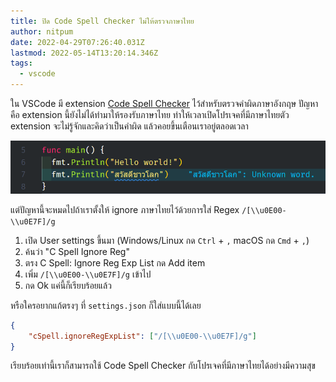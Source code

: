 ```yaml
---
title: ปิด Code Spell Checker ไม่ให้ตรวจภาษาไทย
author: nitpum
date: 2022-04-29T07:26:40.031Z
lastmod: 2022-05-14T13:20:14.346Z
tags:
  - vscode
---
```


ใน VSCode มี extension [Code Spell Checker](https://marketplace.visualstudio.com/items?itemName=streetsidesoftware.code-spell-checker) ไว้สำหรับตรวจคำผิดภาษาอังกฤษ ปัญหาคือ extension นี้ยังไม่ได้ทำมาให้รองรับภาษาไทย ทำให้เวลาเปิดโปรเจคที่มีภาษาไทยตัว extension จะไม่รู้จักและคิดว่าเป็นคำผิด แล้วคอยขึ้นเตือนเราอยู่ตลอดเวลา

![Code Spell Checker don't know thai](images/cspell-dont-know-thai.png)

แต่ปัญหานี้จะหมดไปถ้าเราตั้งให้ ignore ภาษาไทยไว้ด้วยการใส่ Regex `/[\\u0E00-\\u0E7F]/g`

1. เปิด User settings ขึ้นมา (Windows/Linux กด `Ctrl` + `,` macOS กด `Cmd` + `,`)
2. ค้นว่า "C Spell Ignore Reg"
3. ตรง C Spell: Ignore Reg Exp List กด Add item
4. เพิ่ม `/[\\u0E00-\\u0E7F]/g` เข้าไป
5. กด Ok แค่นี้ก็เรียบร้อยแล้ว

หรือใครอยากแก้ตรงๆ ที่ `settings.json` ก็ใส่แบบนี้ได้เลย

```json
{
	"cSpell.ignoreRegExpList": ["/[\\u0E00-\\u0E7F]/g"]
}
```

เรียบร้อยเท่านี้เราก็สามารถใช้ Code Spell Checker กับโปรเจคที่มีภาษาไทยได้อย่างมีความสุข
